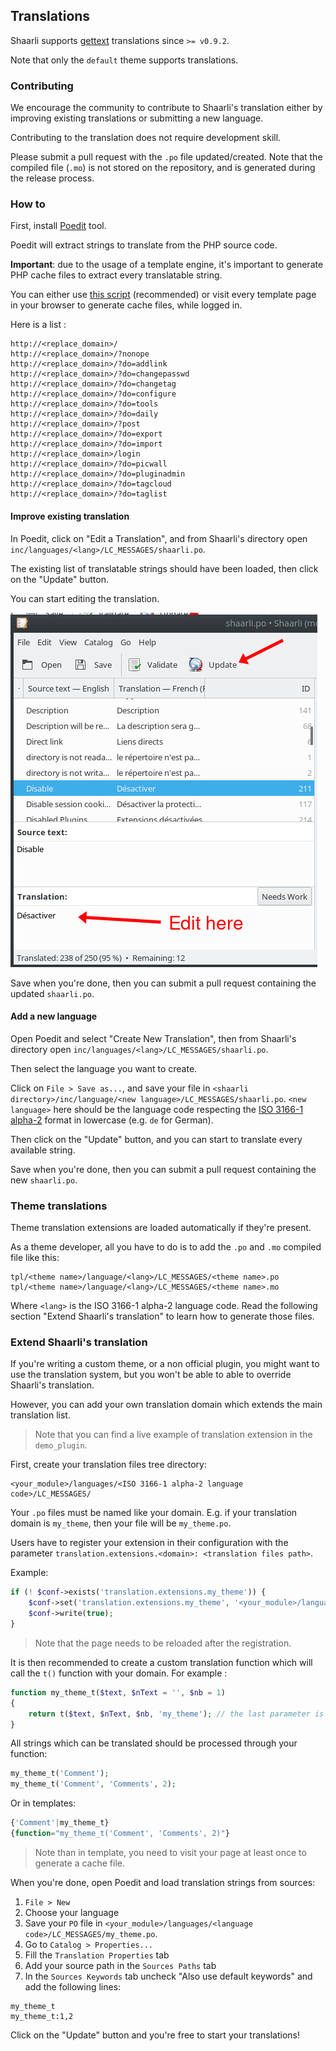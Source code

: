 ## Translations

Shaarli supports [gettext](https://www.gnu.org/software/gettext/manual/gettext.html) translations
since `>= v0.9.2`.

Note that only the `default` theme supports translations.

### Contributing

We encourage the community to contribute to Shaarli's translation either by improving existing
translations or submitting a new language.

Contributing to the translation does not require development skill.

Please submit a pull request with the `.po` file updated/created. Note that the compiled file (`.mo`)
is not stored on the repository, and is generated during the release process.

### How to

First, install [Poedit](https://poedit.net/) tool.

Poedit will extract strings to translate from the PHP source code.

**Important**: due to the usage of a template engine, it's important to generate PHP cache files to extract
every translatable string.

You can either use [this script](https://gist.github.com/ArthurHoaro/5d0323f758ab2401ef444a53f54e9a07)  (recommended)
or visit every template page in your browser to generate cache files, while logged in.

Here is a list :

```
http://<replace_domain>/
http://<replace_domain>/?nonope
http://<replace_domain>/?do=addlink
http://<replace_domain>/?do=changepasswd
http://<replace_domain>/?do=changetag
http://<replace_domain>/?do=configure
http://<replace_domain>/?do=tools
http://<replace_domain>/?do=daily
http://<replace_domain>/?post
http://<replace_domain>/?do=export
http://<replace_domain>/?do=import
http://<replace_domain>/login
http://<replace_domain>/?do=picwall
http://<replace_domain>/?do=pluginadmin
http://<replace_domain>/?do=tagcloud
http://<replace_domain>/?do=taglist
```

#### Improve existing translation

In Poedit, click on "Edit a Translation", and from Shaarli's directory open
`inc/languages/<lang>/LC_MESSAGES/shaarli.po`.

The existing list of translatable strings should have been loaded, then click on the "Update" button.

You can start editing the translation.

![poedit-screenshot](images/poedit-1.jpg)

Save when you're done, then you can submit a pull request containing the updated `shaarli.po`.

#### Add a new language

Open Poedit and select "Create New Translation", then from Shaarli's directory open
`inc/languages/<lang>/LC_MESSAGES/shaarli.po`.

Then select the language you want to create.

Click on `File > Save as...`, and save your file in `<shaarli directory>/inc/language/<new language>/LC_MESSAGES/shaarli.po`.
`<new language>` here should be the language code respecting the [ISO 3166-1 alpha-2](https://en.wikipedia.org/wiki/ISO_3166-2)
format in lowercase (e.g. `de` for German).

Then click on the "Update" button, and you can start to translate every available string.

Save when you're done, then you can submit a pull request containing the new `shaarli.po`.

### Theme translations

Theme translation extensions are loaded automatically if they're present.

As a theme developer, all you have to do is to add the `.po` and `.mo` compiled file like this:

    tpl/<theme name>/language/<lang>/LC_MESSAGES/<theme name>.po
    tpl/<theme name>/language/<lang>/LC_MESSAGES/<theme name>.mo

Where `<lang>` is the ISO 3166-1 alpha-2 language code.
Read the following section "Extend Shaarli's translation" to learn how to generate those files.

### Extend Shaarli's translation

If you're writing a custom theme, or a non official plugin, you might want to use the translation system,
but you won't be able to able to override Shaarli's translation.

However, you can add your own translation domain which extends the main translation list.

> Note that you can find a live example of translation extension in the `demo_plugin`.

First, create your translation files tree directory:

```
<your_module>/languages/<ISO 3166-1 alpha-2 language code>/LC_MESSAGES/
```

Your `.po` files must be named like your domain. E.g. if your translation domain is `my_theme`, then your file will be
`my_theme.po`.

Users have to register your extension in their configuration with the parameter
`translation.extensions.<domain>: <translation files path>`.

Example:

```php
if (! $conf->exists('translation.extensions.my_theme')) {
    $conf->set('translation.extensions.my_theme', '<your_module>/languages/');
    $conf->write(true);
}
```

> Note that the page needs to be reloaded after the registration.

It is then recommended to create a custom translation function which will call the `t()` function with your domain.
For example :

```php
function my_theme_t($text, $nText = '', $nb = 1)
{
    return t($text, $nText, $nb, 'my_theme'); // the last parameter is your translation domain.
}
```

All strings which can be translated should be processed through your function:

```php
my_theme_t('Comment');
my_theme_t('Comment', 'Comments', 2);
```

Or in templates:

```php
{'Comment'|my_theme_t}
{function="my_theme_t('Comment', 'Comments', 2)"}
```

> Note than in template, you need to visit your page at least once to generate a cache file.

When you're done, open Poedit and load translation strings from sources:

  1. `File > New`
  2. Choose your language
  3. Save your `PO` file in `<your_module>/languages/<language code>/LC_MESSAGES/my_theme.po`.
  4. Go to `Catalog > Properties...`
  5. Fill the `Translation Properties` tab
  6. Add your source path in the `Sources Paths` tab
  7. In the `Sources Keywords` tab uncheck "Also use default keywords" and add the following lines:

```
my_theme_t
my_theme_t:1,2
```

Click on the "Update" button and you're free to start your translations!
